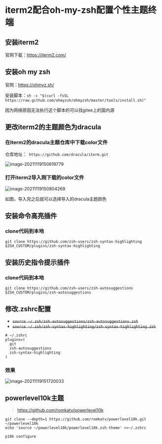 # iterm2配合oh-my-zsh配置个性主题终端

## 安装iterm2

官网下载：https://iterm2.com/

## 安装oh my zsh

官网：https://ohmyz.sh/

安装脚本：`sh -c "$(curl -fsSL https://raw.github.com/ohmyzsh/ohmyzsh/master/tools/install.sh)"`

因为网络原因无法执行这个脚本的可以找gitee上的国内源

## 更改iterm2的主题颜色为dracula

### 在iterm2的dracula主题仓库中下载color文件

仓库地址：` https://github.com/dracula/iterm.git`

![image-20211119150619779](https://storyxc.com/images/blog//image-20211119150619779.png)

### 打开iterm2导入刚下载的color文件

![image-20211119150804269](https://storyxc.com/images/blog//image-20211119150804269.png)

如图，导入完之后就可以选择导入的dracula主题颜色

## 安装命令高亮插件

### clone代码到本地

`git clone https://github.com/zsh-users/zsh-syntax-highlighting $ZSH_CUSTOM/plugins/zsh-syntax-highlighting`

## 安装历史指令提示插件

### clone代码到本地

`git clone https://github.com/zsh-users/zsh-autosuggestions $ZSH_CUSTOM/plugins/zsh-autosuggestions`

## 修改.zshrc配置

- ~~`source ~/.zsh/zsh-autosuggestions/zsh-autosuggestions.zsh`~~
- ~~`source ~/.zsh/zsh-syntax-highlighting/zsh-syntax-highlighting.zsh`~~

```shell
# ~/.zshrc
plugins=(
  git
  zsh-autosuggestions
  zsh-syntax-highlighting
)
```

### 效果

![image-20211119151720033](https://storyxc.com/images/blog//image-20211119151720033.png)

## powerlevel10k主题

> https://github.com/romkatv/powerlevel10k

```shell
git clone --depth=1 https://github.com/romkatv/powerlevel10k.git ~/powerlevel10k
echo 'source ~/powerlevel10k/powerlevel10k.zsh-theme' >>~/.zshrc

p10k configure
```